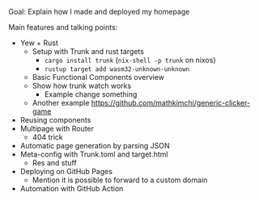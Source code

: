 Goal: Explain how I made and deployed my homepage

Main features and talking points:
- Yew + Rust
  - Setup with Trunk and rust targets
    - `cargo install trunk` (`nix-shell -p trunk` on nixos)
    - `rustup target add wasm32-unknown-unknown`
  - Basic Functional Components overview
  - Show how trunk watch works
    - Example change something
  - Another example https://github.com/mathkimchi/generic-clicker-game
- Reusing components
- Multipage with Router
  - 404 trick
- Automatic page generation by parsing JSON
- Meta-config with Trunk.toml and target.html
  - Res and stuff
- Deploying on GitHub Pages
  - Mention it is possible to forward to a custom domain
- Automation with GitHub Action
